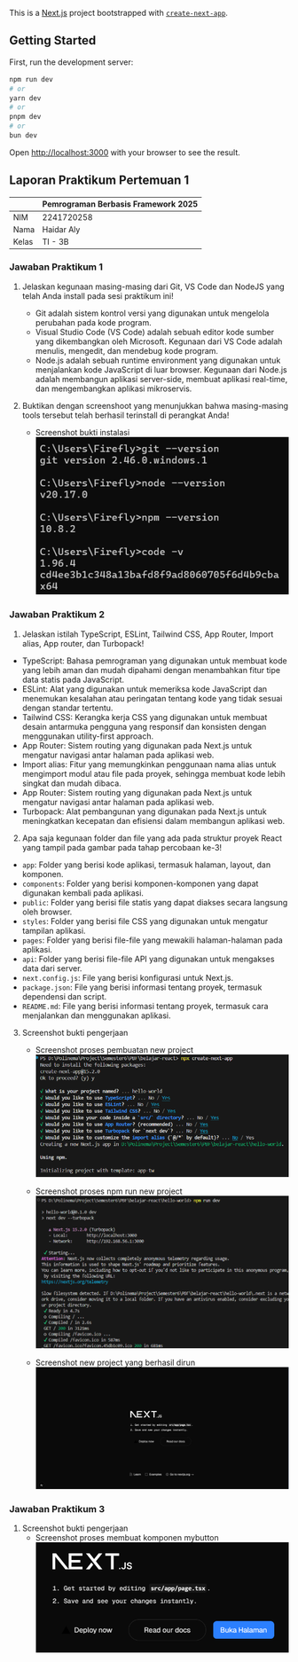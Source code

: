 This is a [Next.js](https://nextjs.org) project bootstrapped with [`create-next-app`](https://nextjs.org/docs/app/api-reference/cli/create-next-app).

## Getting Started

First, run the development server:

```bash
npm run dev
# or
yarn dev
# or
pnpm dev
# or
bun dev
```

Open [http://localhost:3000](http://localhost:3000) with your browser to see the result.

## Laporan Praktikum Pertemuan 1

|  | Pemrograman Berbasis Framework 2025 |
|--|--|
| NIM |  2241720258|
| Nama |  Haidar Aly |
| Kelas | TI - 3B |

### Jawaban Praktikum 1

1. Jelaskan kegunaan masing-masing dari Git, VS Code dan NodeJS yang telah Anda install pada sesi praktikum ini!
    - Git adalah sistem kontrol versi yang digunakan untuk mengelola perubahan pada kode program. 
    - Visual Studio Code (VS Code) adalah sebuah editor kode sumber yang dikembangkan oleh Microsoft. Kegunaan dari VS Code adalah menulis, mengedit, dan mendebug kode program.
    - Node.js adalah sebuah runtime environment yang digunakan untuk menjalankan kode JavaScript di luar browser. Kegunaan dari Node.js adalah membangun aplikasi server-side, membuat aplikasi real-time, dan mengembangkan aplikasi mikroservis.

2. Buktikan dengan screenshoot yang menunjukkan bahwa masing-masing tools tersebut telah berhasil terinstall di perangkat Anda!
    - Screenshot bukti instalasi
    ![Gambar](src/screenshot/1.png)
    
### Jawaban Praktikum 2

1. Jelaskan istilah TypeScript, ESLint, Tailwind CSS, App 
Router, Import alias, App router, dan Turbopack! 
- TypeScript: Bahasa pemrograman yang digunakan untuk membuat kode yang lebih aman dan mudah dipahami dengan menambahkan fitur tipe data statis pada JavaScript.
- ESLint: Alat yang digunakan untuk memeriksa kode JavaScript dan menemukan kesalahan atau peringatan tentang kode yang tidak sesuai dengan standar tertentu.
- Tailwind CSS: Kerangka kerja CSS yang digunakan untuk membuat desain antarmuka pengguna yang responsif dan konsisten dengan menggunakan utility-first approach.
- App Router: Sistem routing yang digunakan pada Next.js untuk mengatur navigasi antar halaman pada aplikasi web.
- Import alias: Fitur yang memungkinkan penggunaan nama alias untuk mengimport modul atau file pada proyek, sehingga membuat kode lebih singkat dan mudah dibaca.
- App Router: Sistem routing yang digunakan pada Next.js untuk mengatur navigasi antar halaman pada aplikasi web.
- Turbopack: Alat pembangunan yang digunakan pada Next.js untuk meningkatkan kecepatan dan efisiensi dalam membangun aplikasi web.

2. Apa saja kegunaan folder dan file yang ada pada struktur proyek React yang tampil pada gambar pada tahap percobaan ke-3!
- `app`: Folder yang berisi kode aplikasi, termasuk halaman, layout, dan komponen.
- `components`: Folder yang berisi komponen-komponen yang dapat digunakan kembali pada aplikasi.
- `public`: Folder yang berisi file statis yang dapat diakses secara langsung oleh browser.
- `styles`: Folder yang berisi file CSS yang digunakan untuk mengatur tampilan aplikasi.
- `pages`: Folder yang berisi file-file yang mewakili halaman-halaman pada aplikasi.
- `api`: Folder yang berisi file-file API yang digunakan untuk mengakses data dari server.
- `next.config.js`: File yang berisi konfigurasi untuk Next.js.
- `package.json`: File yang berisi informasi tentang proyek, termasuk dependensi dan script.
- `README.md`: File yang berisi informasi tentang proyek, termasuk cara menjalankan dan menggunakan aplikasi.

3. Screenshot bukti pengerjaan
    - Screenshot proses pembuatan new project
    ![Gambar](src/screenshot/2.png)

    - Screenshot proses npm run new project
    ![Gambar](src/screenshot/3.png)

    - Screenshot new project yang berhasil dirun
    ![Gambar](src/screenshot/4.png)

### Jawaban Praktikum 3
1. Screenshot bukti pengerjaan
    - Screenshot proses membuat komponen mybutton
    ![Gambar](src/screenshot/5.png)

<!-- ### Jawaban Praktikum 4
1. Jelaskan apa kegunaan sintaks user.imageUrl
- `user.imageUrl` digunakan untuk mengakses URL gambar profil pengguna.

2. Screenshot bukti pengerjaan
    - Screenshot proses membuat komponen profile
    ![Gambar](src/screenshot/5.png) -->
